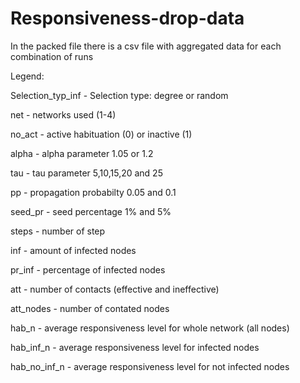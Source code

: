# Responsiveness-drop-data
In the packed file there is a csv file with aggregated data for each combination of runs


Legend:


Selection_typ_inf - Selection type: degree or random

net               - networks used (1-4) 

no_act            - active habituation (0) or inactive (1) 

alpha             - alpha parameter 1.05 or 1.2

tau               - tau parameter 5,10,15,20 and 25

pp                - propagation probabilty 0.05 and 0.1

seed_pr           - seed percentage 1% and 5%

steps             - number of step

inf               - amount of infected nodes

pr_inf            - percentage of infected nodes

att               - number of contacts (effective and ineffective)

att_nodes         - number of contated nodes

hab_n             - average responsiveness level for whole network (all nodes)

hab_inf_n         - average responsiveness level for infected nodes

hab_no_inf_n      - average responsiveness level for not infected nodes
